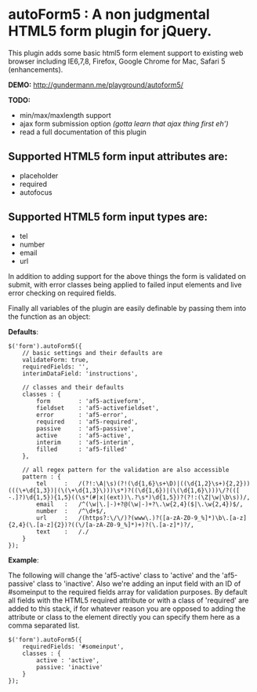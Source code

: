 # autoForm5 : A non judgmental HTML5 form plugin for jQuery.

This plugin adds some basic html5 form element support to existing web browser including IE6,7,8, Firefox, Google Chrome for Mac, Safari 5 (enhancements).

**DEMO:** <http://gundermann.me/playground/autoform5/>

**TODO:**

* min/max/maxlength support
* ajax form submission option *(gotta learn that ajax thing first eh')*
* read a full documentation of this plugin

## Supported HTML5 form input attributes are:

* placeholder
* required
* autofocus

## Supported HTML5 form input types are:

* tel
* number
* email
* url
 
In addition to adding support for the above things the form is validated on submit, with error classes being applied to failed input elements and live error checking on required fields.

Finally all variables of the plugin are easily definable by passing them into the function as an object:

**Defaults**:

    $('form').autoForm5({
        // basic settings and their defaults are
        validateForm: true,
        requiredFields: '',
        interimDataField: 'instructions',
        
        // classes and their defaults
        classes : {
            form		: 'af5-activeform',	
            fieldset	: 'af5-activefieldset',
            error		: 'af5-error', 		
            required	: 'af5-required',	
            passive		: 'af5-passive',	
            active		: 'af5-active',		
            interim		: 'af5-interim',	
            filled		: 'af5-filled'		
        },
        
        // all regex pattern for the validation are also accessible
        pattern : {
            tel		: 	/(?!:\A|\s)(?!(\d{1,6}\s+\D)|((\d{1,2}\s+){2,2}))(((\+\d{1,3})|(\(\+\d{1,3}\)))\s*)?((\d{1,6})|(\(\d{1,6}\)))\/?(([ -.]?)\d{1,5}){1,5}((\s*(#|x|(ext))\.?\s*)\d{1,5})?(?!:(\Z|\w|\b\s))/,
        	email	: 	/^(\w|\.|-)+?@(\w|-)+?\.\w{2,4}($|\.\w{2,4})$/,
        	number	: 	/^\d+$/,
        	url		: 	/(https?:\/\/)?(www\.)?([a-zA-Z0-9_%]*)\b\.[a-z]{2,4}(\.[a-z]{2})?((\/[a-zA-Z0-9_%]*)+)?(\.[a-z]*)?/,
        	text	: 	/./
        }
    });

**Example**:

The following will change the 'af5-active' class to 'active' and the 'af5-passive' class to 'inactive'.
Also we're adding an input field with an ID of #someinput to the required fields array for validation purposes.
By default all fields with the HTML5 required attribute or with a class of 'required' are added to this stack, if for whatever reason you are opposed to adding the attribute or class to the element directly you can specify them here as a comma separated list.

    $('form').autoForm5({
        requiredFields: '#someinput',
        classes : {
            active : 'active',
            passive: 'inactive'
        }
    });